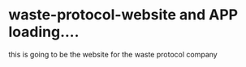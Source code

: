 # waste-protocol-website and APP loading....
this is going to be the website for the waste protocol company 
